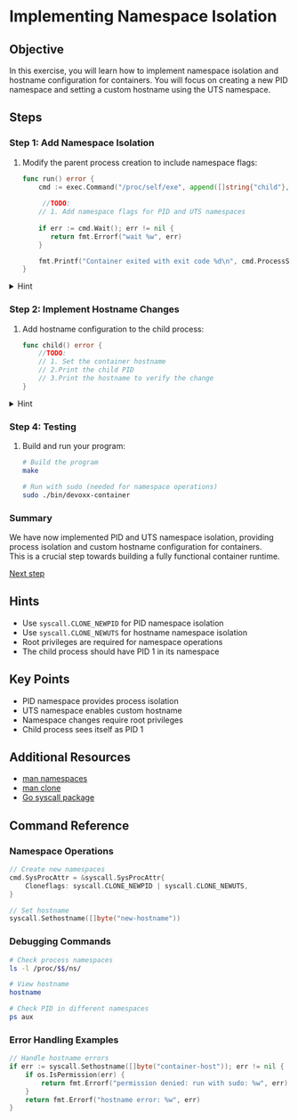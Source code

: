 # Implementing Namespace Isolation

## Objective

In this exercise, you will learn how to implement namespace isolation and hostname configuration for containers. You will focus on creating a new PID namespace and setting a custom hostname using the UTS namespace.


## Steps

### Step 1: Add Namespace Isolation

1. Modify the parent process creation to include namespace flags:
    ```go
    func run() error {
        cmd := exec.Command("/proc/self/exe", append([]string{"child"}, os.Args...)...)
        
         //TODO: 
        // 1. Add namespace flags for PID and UTS namespaces
		
        if err := cmd.Wait(); err != nil {
           return fmt.Errorf("wait %w", err)
	    }

	    fmt.Printf("Container exited with exit code %d\n", cmd.ProcessState.ExitCode())
    }
    ```
<details>
<summary>Hint</summary>
look at `syscall.SysProcAttr` structure
</details>

### Step 2: Implement Hostname Changes

1. Add hostname configuration to the child process:
    ```go
    func child() error {
        //TODO: 
		// 1. Set the container hostname
		// 2.Print the child PID 
		// 3.Print the hostname to verify the change
    }
    ```
<details>
<summary>Hint</summary>
look at `syscall.Sethostname` function
</details>

### Step 4: Testing

1. Build and run your program:
    ```bash
    # Build the program
    make

    # Run with sudo (needed for namespace operations)
    sudo ./bin/devoxx-container
   ```

### Summary

We have now implemented PID and UTS namespace isolation, providing process isolation and custom hostname configuration for containers.   
This is a crucial step towards building a fully functional container runtime.


[Next step](04-namespaces-and-chroot.md)

## Hints

- Use `syscall.CLONE_NEWPID` for PID namespace isolation
- Use `syscall.CLONE_NEWUTS` for hostname namespace isolation
- Root privileges are required for namespace operations
- The child process should have PID 1 in its namespace

## Key Points

- PID namespace provides process isolation
- UTS namespace enables custom hostname
- Namespace changes require root privileges
- Child process sees itself as PID 1

## Additional Resources

- [man namespaces](https://man7.org/linux/man-pages/man7/namespaces.7.html)
- [man clone](https://man7.org/linux/man-pages/man2/clone.2.html)
- [Go syscall package](https://pkg.go.dev/syscall)

## Command Reference

### Namespace Operations
```go
// Create new namespaces
cmd.SysProcAttr = &syscall.SysProcAttr{
    Cloneflags: syscall.CLONE_NEWPID | syscall.CLONE_NEWUTS,
}

// Set hostname
syscall.Sethostname([]byte("new-hostname"))
```

### Debugging Commands
```bash
# Check process namespaces
ls -l /proc/$$/ns/

# View hostname
hostname

# Check PID in different namespaces
ps aux
```

### Error Handling Examples
```go
// Handle hostname errors
if err := syscall.Sethostname([]byte("container-host")); err != nil {
    if os.IsPermission(err) {
        return fmt.Errorf("permission denied: run with sudo: %w", err)
    }
    return fmt.Errorf("hostname error: %w", err)
}
```
